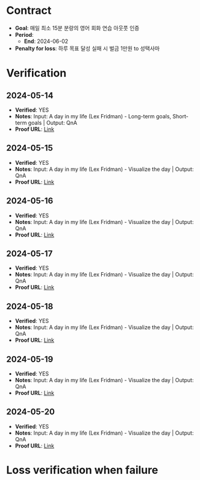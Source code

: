 # Contract

- **Goal**: 매일 최소 15분 분량의 영어 회화 연습 아웃풋 인증
- **Period**:
  - **End**: 2024-06-02
- **Penalty for loss**: 하루 목표 달성 실패 시 벌금 1만원 to 성택사마


# Verification

## 2024-05-14
- **Verified**: YES
- **Notes**: Input: A day in my life (Lex Fridman) - Long-term goals, Short-term goals | Output: QnA
- **Proof URL**: [Link](https://github.com/refigo/progress-verification/blob/main/2024/05/ECV/202405141631-ECV.md)

## 2024-05-15
- **Verified**: YES
- **Notes**: Input: A day in my life (Lex Fridman) - Visualize the day | Output: QnA
- **Proof URL**: [Link](https://github.com/refigo/progress-verification/blob/main/2024/05/ECV/202405152342-ECV.md)

## 2024-05-16
- **Verified**: YES
- **Notes**: Input: A day in my life (Lex Fridman) - Visualize the day | Output: QnA
- **Proof URL**: [Link](https://github.com/refigo/progress-verification/blob/main/2024/05/ECV/202405162345-ECV.md)

## 2024-05-17
- **Verified**: YES
- **Notes**: Input: A day in my life (Lex Fridman) - Visualize the day | Output: QnA
- **Proof URL**: [Link](https://github.com/refigo/progress-verification/blob/main/2024/05/ECV/202405171603-ECV.md)

## 2024-05-18
- **Verified**: YES
- **Notes**: Input: A day in my life (Lex Fridman) - Visualize the day | Output: QnA
- **Proof URL**: [Link](https://github.com/refigo/progress-verification/blob/main/2024/05/ECV/202405181241-ECV.md)

## 2024-05-19
- **Verified**: YES
- **Notes**: Input: A day in my life (Lex Fridman) - Visualize the day | Output: QnA
- **Proof URL**: [Link](https://github.com/refigo/progress-verification/blob/main/2024/05/ECV/202405191210-ECV.md)

## 2024-05-20
- **Verified**: YES
- **Notes**: Input: A day in my life (Lex Fridman) - Visualize the day | Output: QnA
- **Proof URL**: [Link](https://github.com/refigo/progress-verification/blob/main/2024/05/ECV/202405201648-ECV.md)


# Loss verification when failure

